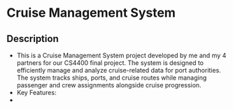 # Cruise Management System
## Description
- This is a Cruise Management System project developed by me and my 4 partners for our CS4400 final project. The system is designed to efficiently manage and analyze cruise-related data for port authorities. The system tracks ships, ports, and cruise routes while managing passenger and crew assignments alongside cruise progression.
- Key Features:
- 
